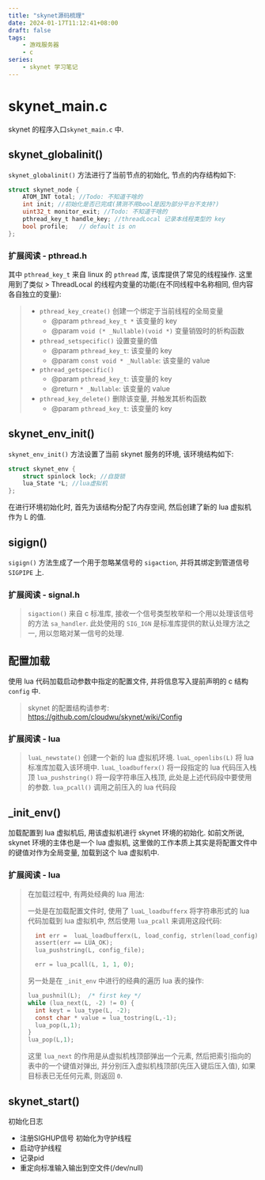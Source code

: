 ```yaml
---
title: "skynet源码梳理"
date: 2024-01-17T11:12:41+08:00
draft: false
tags: 
    - 游戏服务器
    - c
series:
    - skynet 学习笔记
---
```


# skynet_main.c
skynet 的程序入口`skynet_main.c` 中.

## skynet_globalinit()
`skynet_globalinit()` 方法进行了当前节点的初始化, 节点的内存结构如下:

``` c
struct skynet_node {
	ATOM_INT total; //Todo: 不知道干啥的
	int init; //初始化是否已完成(猜测不用bool是因为部分平台不支持?)
	uint32_t monitor_exit; //Todo: 不知道干啥的
	pthread_key_t handle_key; //threadLocal 记录本线程类型的 key
	bool profile;	// default is on
};
```

### 扩展阅读 - pthread.h 
> 
其中 `pthread_key_t` 来自 linux 的 `pthread` 库, 该库提供了常见的线程操作. 这里用到了类似 > ThreadLocal 的线程内变量的功能(在不同线程中名称相同, 但内容各自独立的变量):
> - `pthread_key_create()` 创建一个绑定于当前线程的全局变量
>     - @param `pthread_key_t *` 该变量的 key
>     - @param `void (* _Nullable)(void *)` 变量销毁时的析构函数
> - `pthread_setspecific()` 设置变量的值
>     - @param `pthread_key_t`: 该变量的 key
>     - @param `const void * _Nullable`: 该变量的 value
> - `pthread_getspecific()`
>     - @param `pthread_key_t`: 该变量的 key
>     - @return `* _Nullable`: 该变量的 value
> - `pthread_key_delete()` 删除该变量, 并触发其析构函数
>     - @param `pthread_key_t`: 该变量的 key

## skynet_env_init()
`skynet_env_init()` 方法设置了当前 skynet 服务的环境, 该环境结构如下:
```c 
struct skynet_env {
	struct spinlock lock; //自旋锁
	lua_State *L; //lua虚拟机
};
```
在进行环境初始化时, 首先为该结构分配了内存空间, 然后创建了新的 lua 虚拟机作为 L 的值.

## sigign()
`sigign()` 方法生成了一个用于忽略某信号的 `sigaction`, 并将其绑定到管道信号 `SIGPIPE` 上.

### 扩展阅读 - signal.h
> `sigaction()` 来自 c 标准库, 接收一个信号类型枚举和一个用以处理该信号的方法 `sa_handler`. 此处使用的 `SIG_IGN` 是标准库提供的默认处理方法之一, 用以忽略对某一信号的处理.

## 配置加载
使用 lua 代码加载启动参数中指定的配置文件, 并将信息写入提前声明的 c 结构 `config` 中.
> skynet 的配置结构请参考: https://github.com/cloudwu/skynet/wiki/Config

### 扩展阅读 - lua
> `luaL_newstate()` 创建一个新的 lua 虚拟机环境.
> `luaL_openlibs(L)` 将 lua 标准库加载入该环境中.
> `luaL_loadbufferx()` 将一段指定的 lua 代码压入栈顶
> `lua_pushstring()` 将一段字符串压入栈顶, 此处是上述代码段中要使用的参数.
> `lua_pcall()` 调用之前压入的 lua 代码段

## _init_env()
加载配置到 lua 虚拟机后, 用该虚拟机进行 skynet 环境的初始化. 如前文所说, skynet 环境的主体也是一个 lua 虚拟机, 这里做的工作本质上其实是将配置文件中的键值对作为全局变量, 加载到这个 lua 虚拟机中.

### 扩展阅读 - lua
> 在加载过程中, 有两处经典的 lua 用法:
>
> 一处是在加载配置文件时, 使用了 `luaL_loadbufferx` 将字符串形式的 lua 代码加载到 lua 虚拟机中, 然后使用 `lua_pcall` 来调用这段代码:
> ```c
> 	int err =  luaL_loadbufferx(L, load_config, strlen(load_config), "=[skynet config]", "t");
>	assert(err == LUA_OK);
>	lua_pushstring(L, config_file);
>
>	err = lua_pcall(L, 1, 1, 0);
>```
> 
> 另一处是在 `_init_env` 中进行的经典的遍历 lua 表的操作:
> ```c
> lua_pushnil(L);  /* first key */
> while (lua_next(L, -2) != 0) {
> 	int keyt = lua_type(L, -2);
> 	const char * value = lua_tostring(L,-1);
> 	lua_pop(L,1);
> }
> lua_pop(L,1);
>```
> 这里 `lua_next` 的作用是从虚拟机栈顶部弹出一个元素, 然后把索引指向的表中的一个键值对弹出, 并分别压入虚拟机栈顶部(先压入键后压入值), 如果目标表已无任何元素, 则返回 `0`.

## skynet_start()
初始化日志
- 注册SIGHUP信号
初始化为守护线程
- 启动守护线程
- 记录pid
- 重定向标准输入输出到空文件(/dev/null)
